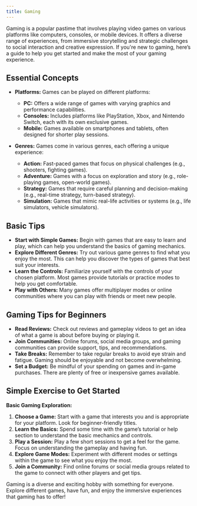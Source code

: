 ```yaml
---
title: Gaming
---
```


Gaming is a popular pastime that involves playing video games on various platforms like computers, consoles, or mobile devices. It offers a diverse range of experiences, from immersive storytelling and strategic challenges to social interaction and creative expression. If you're new to gaming, here’s a guide to help you get started and make the most of your gaming experience.

## Essential Concepts
- **Platforms:** Games can be played on different platforms:
  - **PC:** Offers a wide range of games with varying graphics and performance capabilities.
  - **Consoles:** Includes platforms like PlayStation, Xbox, and Nintendo Switch, each with its own exclusive games.
  - **Mobile:** Games available on smartphones and tablets, often designed for shorter play sessions.

- **Genres:** Games come in various genres, each offering a unique experience:
  - **Action:** Fast-paced games that focus on physical challenges (e.g., shooters, fighting games).
  - **Adventure:** Games with a focus on exploration and story (e.g., role-playing games, open-world games).
  - **Strategy:** Games that require careful planning and decision-making (e.g., real-time strategy, turn-based strategy).
  - **Simulation:** Games that mimic real-life activities or systems (e.g., life simulators, vehicle simulators).

## Basic Tips
- **Start with Simple Games:** Begin with games that are easy to learn and play, which can help you understand the basics of gaming mechanics.
- **Explore Different Genres:** Try out various game genres to find what you enjoy the most. This can help you discover the types of games that best suit your interests.
- **Learn the Controls:** Familiarize yourself with the controls of your chosen platform. Most games provide tutorials or practice modes to help you get comfortable.
- **Play with Others:** Many games offer multiplayer modes or online communities where you can play with friends or meet new people.

## Gaming Tips for Beginners
- **Read Reviews:** Check out reviews and gameplay videos to get an idea of what a game is about before buying or playing it.
- **Join Communities:** Online forums, social media groups, and gaming communities can provide support, tips, and recommendations.
- **Take Breaks:** Remember to take regular breaks to avoid eye strain and fatigue. Gaming should be enjoyable and not become overwhelming.
- **Set a Budget:** Be mindful of your spending on games and in-game purchases. There are plenty of free or inexpensive games available.

## Simple Exercise to Get Started
**Basic Gaming Exploration:**
1. **Choose a Game:** Start with a game that interests you and is appropriate for your platform. Look for beginner-friendly titles.
2. **Learn the Basics:** Spend some time with the game’s tutorial or help section to understand the basic mechanics and controls.
3. **Play a Session:** Play a few short sessions to get a feel for the game. Focus on understanding the gameplay and having fun.
4. **Explore Game Modes:** Experiment with different modes or settings within the game to see what you enjoy the most.
5. **Join a Community:** Find online forums or social media groups related to the game to connect with other players and get tips.

Gaming is a diverse and exciting hobby with something for everyone. Explore different games, have fun, and enjoy the immersive experiences that gaming has to offer!
